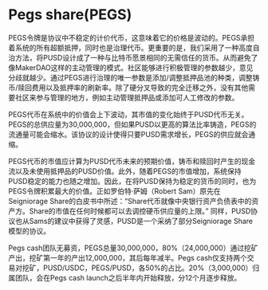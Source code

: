 # Pegs share(PEGS) 

PEGS令牌是协议中不稳定的计价代币，这意味着它的价格是波动的。PEGS承担着系统的所有超额抵押，同时也是治理代币。更重要的是，我们采用了一种高度自治方法，将PUSD设计成了一种与比特币愿景相同的无需信任的货币。从而避免了像MakerDAO这样的主动管理的模式。社区能够进行积极管理的参数越少，意见分歧就越少。通过PEGS进行治理的唯一参数是添加/调整抵押品池的种类，调整铸币/赎回费用以及抵押率的刷新率。除了硬分叉导致的完全迁移之外，没有其他需要社区来参与管理的地方，例如主动管理抵押品或添加可人工修改的参数。

PEGS代币在系统中的价值会上下波动，其市值的变化始终于PUSD代币无关。PEGS的总供应量为30,000,000，但如果PUSD以更高的算法比率铸造，PEGS的流通量可能会缩水。该协议的设计使得只要PUSD需求增长，PEGS的供应就会通缩。 

PEGS代币的市值应计算为PUSD代币未来的预期价值，铸币和赎回时产生的现金流以及未使用抵押品的PUSD价值。此外，随着PEGS的市值增加，系统保持PUSD稳定的能力也随之增加。因此，在将PUSD保持为稳定的货币的同时，也为PEGS令牌积累最大的价值。正如罗伯特·萨姆（Robert Sam）原先在Seigniorage Share的白皮书中所述：“Share代币就像中央银行资产负债表中的资产方。Share的市值在任何时候都可以去调控硬币供应量的上限。” 同样，PUSD协议也从Sams的建议中获得了灵感，PUSD是一个采纳了部分Seigniorage Share模型的协议。

Pegs cash团队无募资，PEGS总量30,000,000，80%（24,000,000）通过挖矿产出，挖矿第一年的产出12,000,000，其后每年减半。Pegs cash仅支持两个交易对挖矿，PUSD/USDC，PEGS/PUSD，各50%的占比。20%（3,000,000）归属团队，会在Pegs cash launch之后半年内开始释放，分12个月逐步释放。
